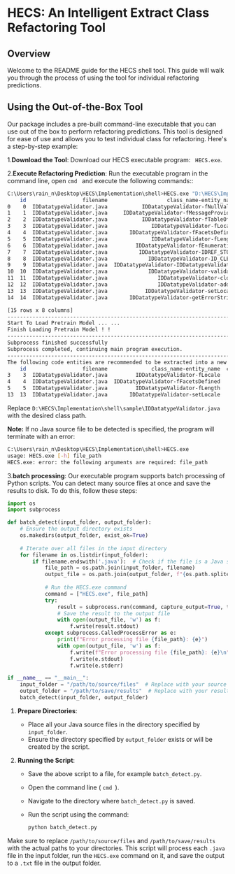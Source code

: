 # HECS: An Intelligent Extract Class Refactoring Tool

## Overview

Welcome to the README guide for the HECS shell tool. This guide will walk you through the process of using the tool for individual refactoring predictions.

## Using the Out-of-the-Box Tool

Our package includes a pre-built command-line executable that you can use out of the box to perform refactoring predictions. This tool is designed for ease of use and allows you to test individual class for refactoring. Here's a step-by-step example:

1.**Download the Tool**: Download our HECS executable program:  ` HECS.exe`.

2.**Execute Refactoring Prediction**: Run the executable program in the command line, open  `cmd ` and execute the following commands::

```bash
C:\Users\rain_n\Desktop\HECS\Implementation\shell>HECS.exe "D:\HECS\Implementation\shell\sample\IDDatatypeValidator.java"
    id                  filename                   class_name-entity_name  ...  entity-start  entity-end     tag
0    0  IDDatatypeValidator.java           IDDatatypeValidator-fNullValue  ...            80          80   field
1    1  IDDatatypeValidator.java     IDDatatypeValidator-fMessageProvider  ...            81          81   field
2    2  IDDatatypeValidator.java           IDDatatypeValidator-fTableOfId  ...            82          82   field
3    3  IDDatatypeValidator.java              IDDatatypeValidator-fLocale  ...            83          83   field
4    4  IDDatatypeValidator.java       IDDatatypeValidator-fFacetsDefined  ...            86          86   field
5    5  IDDatatypeValidator.java              IDDatatypeValidator-fLength  ...            87          87   field
6    6  IDDatatypeValidator.java         IDDatatypeValidator-fEnumeration  ...            88          88   field
7    7  IDDatatypeValidator.java          IDDatatypeValidator-IDREF_STORE  ...            90          90   field
8    8  IDDatatypeValidator.java             IDDatatypeValidator-ID_CLEAR  ...            91          91   field
9    9  IDDatatypeValidator.java  IDDatatypeValidator-IDDatatypeValidator  ...            95          97  method
10  10  IDDatatypeValidator.java             IDDatatypeValidator-validate  ...           114         165  method
11  11  IDDatatypeValidator.java                IDDatatypeValidator-clone  ...           171         173  method
12  12  IDDatatypeValidator.java                IDDatatypeValidator-addId  ...           177         197  method
13  13  IDDatatypeValidator.java            IDDatatypeValidator-setLocale  ...           203         205  method
14  14  IDDatatypeValidator.java       IDDatatypeValidator-getErrorString  ...           208         214  method

[15 rows x 8 columns]
----------------------------------------------------------------------------
Start To Load Pretrain Model ... ...
Finish Loading Pretrain Model ! !
----------------------------------------------------------------------------
Subprocess finished successfully
Subprocess completed, continuing main program execution.
----------------------------------------------------------------------------
The following code entities are recommended to be extracted into a new class:
    id                  filename              class_name-entity_name  class-start  class-end  entity-start  entity-end     tag
3    3  IDDatatypeValidator.java         IDDatatypeValidator-fLocale           77        215            83          83   field
4    4  IDDatatypeValidator.java  IDDatatypeValidator-fFacetsDefined           77        215            86          86   field
5    5  IDDatatypeValidator.java         IDDatatypeValidator-fLength           77        215            87          87   field
13  13  IDDatatypeValidator.java       IDDatatypeValidator-setLocale           77        215           203         205  method
```

Replace `D:\HECS\Implementation\shell\sample\IDDatatypeValidator.java` with the desired class path.

**Note:** If no Java source file to be detected is specified, the program will terminate with an error:

```bash
C:\Users\rain_n\Desktop\HECS\Implementation\shell>HECS.exe
usage: HECS.exe [-h] file_path
HECS.exe: error: the following arguments are required: file_path
```

3.**batch processing**: Our executable program supports batch processing of Python scripts. You can detect many source files at once and save the results to disk. To do this, follow these steps:

```python
import os
import subprocess

def batch_detect(input_folder, output_folder):
    # Ensure the output directory exists
    os.makedirs(output_folder, exist_ok=True)
    
    # Iterate over all files in the input directory
    for filename in os.listdir(input_folder):
        if filename.endswith('.java'):  # Check if the file is a Java source file
            file_path = os.path.join(input_folder, filename)
            output_file = os.path.join(output_folder, f"{os.path.splitext(filename)[0]}.txt")
            
            # Run the HECS.exe command
            command = ["HECS.exe", file_path]
            try:
                result = subprocess.run(command, capture_output=True, text=True, check=True)
                # Save the result to the output file
                with open(output_file, 'w') as f:
                    f.write(result.stdout)
            except subprocess.CalledProcessError as e:
                print(f"Error processing file {file_path}: {e}")
                with open(output_file, 'w') as f:
                    f.write(f"Error processing file {file_path}: {e}\n")
                    f.write(e.stdout)
                    f.write(e.stderr)

if __name__ == "__main__":
    input_folder = "/path/to/source/files"  # Replace with your source files directory
    output_folder = "/path/to/save/results"  # Replace with your results directory
    batch_detect(input_folder, output_folder)
```

1. **Prepare Directories**:

   - Place all your Java source files in the directory specified by `input_folder`.
   - Ensure the directory specified by `output_folder` exists or will be created by the script.

2. **Running the Script**:

   - Save the above script to a file, for example `batch_detect.py`.

   - Open the command line ( `cmd `).

   - Navigate to the directory where `batch_detect.py` is saved.

   - Run the script using the command:

     ```bash
     python batch_detect.py
     ```

Make sure to replace `/path/to/source/files` and `/path/to/save/results` with the actual paths to your directories. This script will process each `.java` file in the input folder, run the `HECS.exe` command on it, and save the output to a `.txt` file in the output folder.

